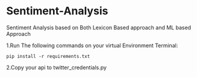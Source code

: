 # Sentiment-Analysis
Sentiment Analysis based on Both Lexicon Based approach and ML based Approach

1.Run The following commands on your virtual Environment Terminal:

```
pip install -r requirements.txt
```
2.Copy your api to twitter_credentials.py 
